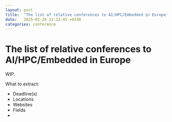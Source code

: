 ```yaml
---
layout: post
title:  "The list of relative conferences to AI/HPC/Embedded in Europe"
date:   2025-02-26 12:32:45 +0330
categories: conference
---
```


# The list of relative conferences to AI/HPC/Embedded in Europe
WIP.

What to extract:
* Deadline(s)
* Locations
* Websites
* Fields
* 

